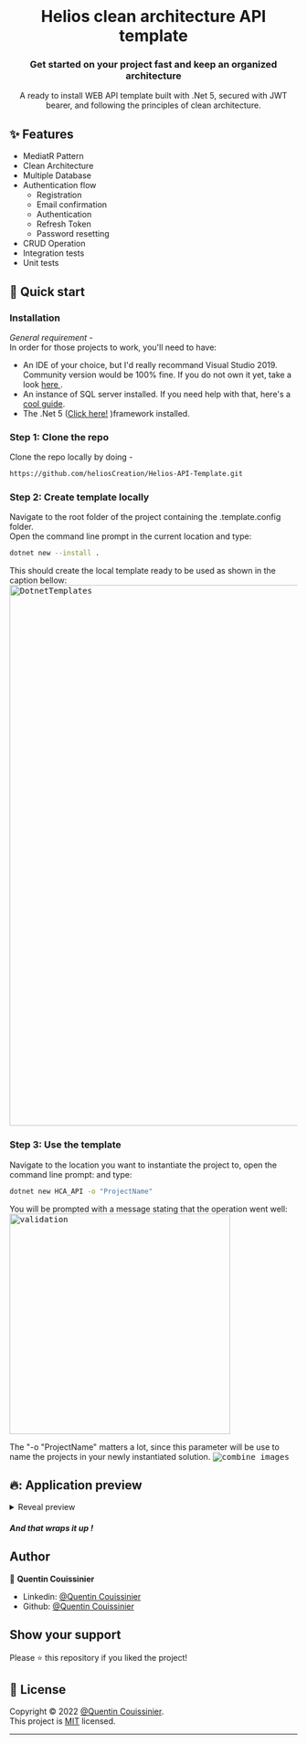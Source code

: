 <br />
  <h1 align="center">Helios clean architecture API template</h1>
  <h3 align="center">Get started on your project fast and keep an organized architecture</h3>

<p align="center">A ready to install  WEB API template built with .Net 5, secured with JWT bearer, and following the principles of clean architecture.</p>

## ✨ Features
<ul>
  <li>MediatR Pattern</li>
  <li>Clean Architecture </li>
  <li>Multiple Database</li>
  <li>
    Authentication flow
    <ul>
      <li>Registration</li>
      <li>Email confirmation</li>
      <li>Authentication</li>
      <li>Refresh Token</li>
      <li>Password resetting</li>
    </ul>
  </li>
  <li>CRUD Operation</li>
  <li>Integration tests</li>
  <li>Unit tests</li>  
</ul>

## :rocket: Quick start

### Installation
 <i>General requirement</i> - <br/>
  In order for those projects to work, you'll need to have: <br/>
  <ul>
  <li>
    An IDE of your choice, but I'd really recommand Visual Studio 2019. Community version would be 100% fine. If you do not own it yet, take a look
    <a href="https://visualstudio.microsoft.com/fr/"> here </a>.
  </li>
    <li>
      An instance of SQL server installed. If you need help with that, here's a <a href="https://computingforgeeks.com/install-sql-server-developer-edition-on-windows-server/">cool guide</a>. 
    </li>
    <li>
    The .Net 5 (<a href="https://dotnet.microsoft.com/download/dotnet/5.0">Click here!</a> )framework installed. 
    </li>
  </ul>

### Step 1: Clone the repo
Clone the repo locally by doing -

```sh
https://github.com/heliosCreation/Helios-API-Template.git
```

### Step 2: Create template locally
Navigate to the root folder of the project containing the .template.config folder. <br/>
Open the command line prompt in the current location and type: 
```sh
dotnet new --install .
```
This should create the local template ready to be used as shown in the caption bellow:  
<kbd>
  <img width="947" alt="DotnetTemplates" src="https://user-images.githubusercontent.com/71494857/165502996-3cea7c22-232b-4ad7-90cf-71cafc683762.PNG">
</kbd>

### Step 3: Use the template
Navigate to the location you want to instantiate the project to, open the command line prompt: and type:
```sh
dotnet new HCA_API -o "ProjectName"
```
You will be prompted with a message stating that the operation went well: 
<kbd>
  <img width="386" alt="validation" src="https://user-images.githubusercontent.com/71494857/165504188-25740a73-c9ed-49d1-b57c-7ccb6da9fc02.PNG">
</kbd>

The "-o "ProjectName" matters a lot, since this parameter will be use to name the projects in your newly instantiated solution.
<kbd>
  ![combine_images](https://user-images.githubusercontent.com/71494857/165505273-f705fc9e-3c02-4f9b-ab10-3e958a2cc79f.jpg)
<kbd>

## 🔥: Application preview
  
<details>
  <summary>Reveal preview </summary>
  
  <kbd>
  <img src="https://user-images.githubusercontent.com/71494857/165506590-145c5951-aebe-4f63-9d51-694a3abc9599.png" alt="Application preview"/>
  </kbd>
</details>

  
  
  ##### And that wraps it up ! 
  
  ## Author

👤 **Quentin Couissinier**

- Linkedin: [@Quentin Couissinier](https://www.linkedin.com/in/quentin-couissinier/)
- Github: [@Quentin Couissinier](https://github.com/heliosCreation)

## Show your support

Please ⭐️ this repository if you liked the project!


## 📝 License

Copyright © 2022 [@Quentin Couissinier](https://github.com/heliosCreation).<br />
This project is [MIT](https://github.com/heliosCreation/BugsTracker/blob/main/LICENSE) licensed.

---
